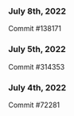 ### July 8th, 2022

Commit #138171

### July 5th, 2022

Commit #314353


### July 4th, 2022

Commit #72281
